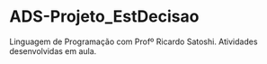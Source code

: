 # ADS-Projeto_EstDecisao
Linguagem de Programação com Profº Ricardo Satoshi.
Atividades desenvolvidas em aula.
